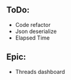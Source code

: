   ## ToDo: 
  * Code refactor
  * Json deserialize
  * Elapsed Time 
  ## Epic:
  * Threads dashboard